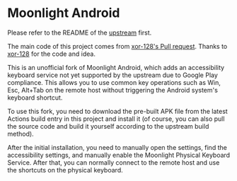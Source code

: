 # Moonlight Android

Please refer to the README of the [upstream](https://github.com/moonlight-stream/moonlight-android) first.

The main code of this project comes from [xor-128's Pull request](https://github.com/moonlight-stream/moonlight-android/pull/1131). Thanks to [xor-128](https://github.com/xor-128) for the code and idea.

This is an unofficial fork of Moonlight Android, which adds an accessibility keyboard service not yet supported by the upstream due to Google Play compliance. This allows you to use common key operations such as Win, Esc, Alt+Tab on the remote host without triggering the Android system's keyboard shortcut.

To use this fork, you need to download the pre-built APK file from the latest Actions build entry in this project and install it (of course, you can also pull the source code and build it yourself according to the upstream build method).

After the initial installation, you need to manually open the settings, find the accessibility settings, and manually enable the Moonlight Physical Keyboard Service. After that, you can normally connect to the remote host and use the shortcuts on the physical keyboard.
